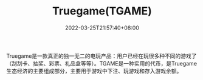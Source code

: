 ﻿---
weight: 
title: "Truegame(TGAME)"
description: "Truegame是一款真正的独一无二的电玩产品：用户已经在玩很多种不同的游戏了（刮刮卡、抽奖、彩票、礼品盒等等）"
date: 2022-03-25T21:57:40+08:00
lastmod: 2022-03-25T16:45:40+08:00
draft: false
authors: ["Metabd"]
featuredImage: "truegametgame.webp"
link: ""
tags: ["数字代币","Truegame(TGAME)"]
categories: ["navigation"]
navigation: ["数字代币"]
lightgallery: true
toc: true
pinned: false
recommend: false
recommend1: false
---
Truegame是一款真正的独一无二的电玩产品：用户已经在玩很多种不同的游戏了（刮刮卡、抽奖、彩票、礼品盒等等）。TGAME是一种实用的代币，是Truegame生态经济的主要组成部分，主要用于游戏中下注、玩游戏和存入游戏余额。
